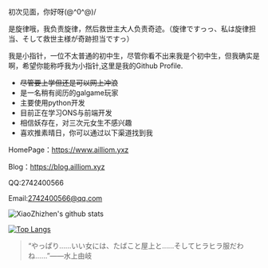初次见面，你好呀\(@^0^@)/

是旋律哦，我负责旋律，然后救世主大人负责奇迹。（旋律ですっっ、私は旋律担当、そして救世主様が奇跡担当ですっ）

我是小指针，一位不太普通的初中生，尽管你看不出来我是个初中生，但我确实是啊，希望你能称呼我为小指针,这里是我的Github Profile.



- ~~尽管要上学但还是可以网上冲浪~~
- 是一名稍有阅历的galgame玩家
- 主要使用python开发
- 目前正在学习ONS与前端开发
- 相信妖存在，对三次元女生不感兴趣
- 喜欢推素晴日，你可以通过以下渠道找到我

HomePage：https://www.ailliom.yxz

Blog：https://blog.ailliom.xyz

QQ:2742400566

Email:2742400566@qq.com



![XiaoZhizhen's github stats](https://github-readme-stats.vercel.app/api?username=zzzzz167&show_icons=true&theme=tokyonight)

[![Top Langs](https://github-readme-stats.vercel.app/api/top-langs/?username=zzzzz167&layout=compact)](https://github.com/anuraghazra/github-readme-stats)



> “やっぱり……いい女には、たばこと屋上と……そしてヒラヒラ服だわね……”——水上由岐
